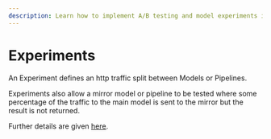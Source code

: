 ```yaml
---
description: Learn how to implement A/B testing and model experiments in Seldon Core, including traffic splitting, version control, and real-time model switching.
---
```


# Experiments

An Experiment defines an http traffic split between Models or Pipelines.

Experiments also allow a mirror model or pipeline to be tested where some
percentage of the traffic to the main model is sent to the mirror but the result is not returned.

Further details are given [here](kubernetes/resources/experiment.md).
